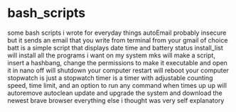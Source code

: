# bash_scripts
some bash scripts i wrote for everyday things
autoEmail  probably insecure but it sends an email that you write from terminal from your gmail of choice
batt  is a simple script that displays date time and battery status
install_list will install all the programs i want on my system
mks will make a script, insert a hashbang, change the permissions to make it executable and open it in nano
off will shutdown your computer
restart will reboot your computer
stopwatch is just a stopwatch
timer is a timer with adjustable counting speed, time limit, and an option to run any command when times up
up will autoremove autoclean update and upgrade the system and download the newest brave browser
everything else i thought was very self explanatory
